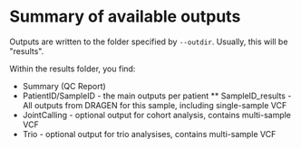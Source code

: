 # Summary of available outputs

Outputs are written to the folder specified by `--outdir`. Usually, this will be "results". 

Within the results folder, you find:

* Summary (QC Report)
* PatientID/SampleID - the main outputs per patient
** SampleID_results - All outputs from DRAGEN for this sample, including single-sample VCF
* JointCalling - optional output for cohort analysis, contains multi-sample VCF
* Trio - optional output for trio analysises, contains multi-sample VCF




